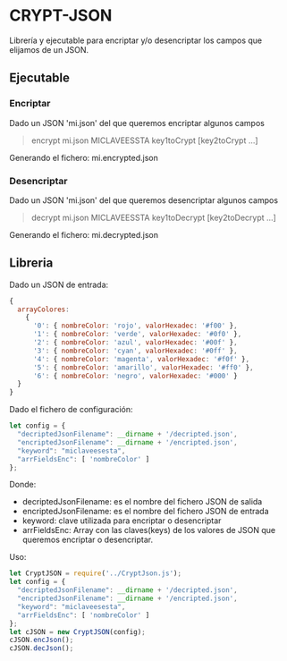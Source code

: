 # CRYPT-JSON

Librería y ejecutable para encriptar y/o desencriptar los campos que elijamos de un JSON.

## Ejecutable

### Encriptar
Dado un JSON 'mi.json' del que queremos encriptar algunos campos

> encrypt mi.json MICLAVEESSTA key1toCrypt [key2toCrypt ...]

Generando el fichero: mi.encrypted.json

### Desencriptar
Dado un JSON 'mi.json' del que queremos desencriptar algunos campos

> decrypt mi.json MICLAVEESSTA key1toDecrypt [key2toDecrypt ...]

Generando el fichero: mi.decrypted.json

## Libreria
Dado un JSON de entrada:
```javascript
{ 
  arrayColores:
    { 
      '0': { nombreColor: 'rojo', valorHexadec: '#f00' },
      '1': { nombreColor: 'verde', valorHexadec: '#0f0' },
      '2': { nombreColor: 'azul', valorHexadec: '#00f' },
      '3': { nombreColor: 'cyan', valorHexadec: '#0ff' },
      '4': { nombreColor: 'magenta', valorHexadec: '#f0f' },
      '5': { nombreColor: 'amarillo', valorHexadec: '#ff0' },
      '6': { nombreColor: 'negro', valorHexadec: '#000' } 
  } 
}
```

Dado el fichero de configuración: 
```javascript
let config = {
  "decriptedJsonFilename": __dirname + '/decripted.json',
  "encriptedJsonFilename": __dirname + '/encripted.json',
  "keyword": "miclaveesesta",
  "arrFieldsEnc": [ 'nombreColor' ]
};
```

Donde: 
* decriptedJsonFilename: es el nombre del fichero JSON de salida
* encriptedJsonFilename: es el nombre del fichero JSON de entrada
* keyword: clave utilizada para encriptar o desencriptar
* arrFieldsEnc: Array con las claves(keys) de los valores de JSON que queremos encriptar o desencriptar.

Uso:
```javascript
let CryptJSON = require('../CryptJson.js');
let config = {
  "decriptedJsonFilename": __dirname + '/decripted.json',
  "encriptedJsonFilename": __dirname + '/encripted.json',
  "keyword": "miclaveesesta",
  "arrFieldsEnc": [ 'nombreColor' ]
};
let cJSON = new CryptJSON(config);
cJSON.encJson();
cJSON.decJson();
```


